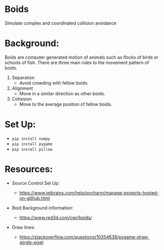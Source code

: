 # Boids
Simulate complex and coordinated collision avoidance

# Background:
Boids are computer generated motion of animals such as flocks of birds or schools of fish.
There are three main rules to the movement pattern of boids.

1. Separation
    - Avoid crowding with fellow boids.
2. Alignment
    - Move in a similar direction as other boids.
3. Cohesion
    - Move to the average position of fellow boids.

# Set Up:
* `pip install numpy`
* `pip install pygame`
* `pip install pillow`


# Resources:
* Source Control Set Up:
    * https://www.jetbrains.com/help/pycharm/manage-projects-hosted-on-github.html

* Boid Background information:
    * https://www.red3d.com/cwr/boids/

* Draw lines:
    * https://stackoverflow.com/questions/10354638/pygame-draw-single-pixel

